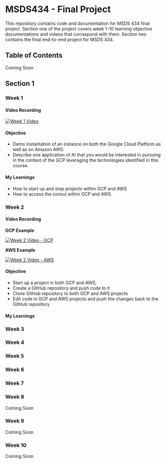 # MSDS434 - Final Project

This repository contains code and documentation for MSDS 434 final project. Section one of the project covers week 1-10 learning objective documentations and videos that corraspond with them. Section two contains the final end-to-end project for MSDS 434.

## Table of Contents
Coming Soon

## Section 1
### Week 1
#### Video Recording
[![Week 1 Video](https://cdn.loom.com/sessions/thumbnails/2dfa50f27e6c4cc993c0aadd6618d7ef-with-play.gif)](https://www.loom.com/share/2dfa50f27e6c4cc993c0aadd6618d7ef)

#### Objective
- Demo instantation of an instance on both the Google Cloud Platform as well as on Amazon AWS.
- Describe one application of AI that you would be interested in pursuing in the context of the GCP leveraging the technologies identified in this course.

#### My Learnings
- How to start up and stop projects within GCP and AWS
- How to access the consul within GCP and AWS

### Week 2
#### Video Recording
**GCP Example**

[![Week 2 Video - GCP](https://cdn.loom.com/sessions/thumbnails/71f4a9788a6846e7a0735e5ce318bc68-with-play.gif)](https://www.loom.com/share/71f4a9788a6846e7a0735e5ce318bc68)

**AWS Example**

[![Week 2 Video - AWS](https://cdn.loom.com/sessions/thumbnails/15a9f0868ca346989ddfb1f17ff90535-with-play.gif)](https://www.loom.com/share/15a9f0868ca346989ddfb1f17ff90535)

#### Objective
- Start up a project in both GCP and AWS, 
- Create a GitHub repository and push code to it
- Clone GitHub repository to both GCP and AWS projects
- Edit code in GCP and AWS projects and push the changes back to the GitHub repository

#### My Learnings

### Week 3

### Week 4

### Week 5

### Week 6

### Week 7

### Week 8
Coming Soon

### Week 9
Coming Soon

### Week 10
Coming Soon
